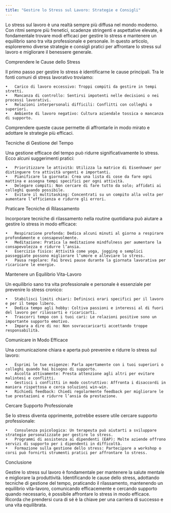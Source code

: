 ```yaml
---
title: "Gestire lo Stress sul Lavoro: Strategie e Consigli"
---
```


Lo stress sul lavoro è una realtà sempre più diffusa nel mondo moderno. Con ritmi sempre più frenetici, scadenze stringenti e aspettative elevate, è fondamentale trovare modi efficaci per gestire lo stress e mantenere un equilibrio sano tra vita professionale e personale. In questo articolo, esploreremo diverse strategie e consigli pratici per affrontare lo stress sul lavoro e migliorare il benessere generale.

Comprendere le Cause dello Stress

Il primo passo per gestire lo stress è identificarne le cause principali. Tra le fonti comuni di stress lavorativo troviamo:

    •	Carico di lavoro eccessivo: Troppi compiti da gestire in tempi stretti.
    •	Mancanza di controllo: Sentirsi impotenti nelle decisioni o nei processi lavorativi.
    •	Relazioni interpersonali difficili: Conflitti con colleghi o superiori.
    •	Ambiente di lavoro negativo: Cultura aziendale tossica o mancanza di supporto.

Comprendere queste cause permette di affrontarle in modo mirato e adottare le strategie più efficaci.

Tecniche di Gestione del Tempo

Una gestione efficace del tempo può ridurre significativamente lo stress. Ecco alcuni suggerimenti pratici:

    •	Prioritizzare le attività: Utilizza la matrice di Eisenhower per distinguere tra attività urgenti e importanti.
    •	Pianificare la giornata: Crea una lista di cose da fare ogni mattina e assegna tempi specifici per ogni attività.
    •	Delegare compiti: Non cercare di fare tutto da solo; affidati ai colleghi quando possibile.
    •	Evitare il multitasking: Concentrati su un compito alla volta per aumentare l’efficienza e ridurre gli errori.

Praticare Tecniche di Rilassamento

Incorporare tecniche di rilassamento nella routine quotidiana può aiutare a gestire lo stress in modo efficace:

    •	Respirazione profonda: Dedica alcuni minuti al giorno a respirare profondamente e consapevolmente.
    •	Meditazione: Pratica la meditazione mindfulness per aumentare la consapevolezza e ridurre l’ansia.
    •	Esercizio fisico: Attività come yoga, jogging o semplici passeggiate possono migliorare l’umore e alleviare lo stress.
    •	Pausa regolare: Fai brevi pause durante la giornata lavorativa per ricaricare le energie.

Mantenere un Equilibrio Vita-Lavoro

Un equilibrio sano tra vita professionale e personale è essenziale per prevenire lo stress cronico:

    •	Stabilisci limiti chiari: Definisci orari specifici per il lavoro e per il tempo libero.
    •	Dedica tempo agli hobby: Coltiva passioni e interessi al di fuori del lavoro per rilassarti e ricaricarti.
    •	Trascorri tempo con i tuoi cari: Le relazioni positive sono un importante supporto emotivo.
    •	Impara a dire di no: Non sovraccaricarti accettando troppe responsabilità.

Comunicare in Modo Efficace

Una comunicazione chiara e aperta può prevenire e ridurre lo stress sul lavoro:

    •	Esprimi le tue esigenze: Parla apertamente con i tuoi superiori o colleghi quando hai bisogno di supporto.
    •	Ascolta attivamente: Presta attenzione agli altri per evitare malintesi e conflitti.
    •	Gestisci i conflitti in modo costruttivo: Affronta i disaccordi in maniera rispettosa e cerca soluzioni win-win.
    •	Richiedi feedback: Chiedi regolarmente feedback per migliorare le tue prestazioni e ridurre l’ansia da prestazione.

Cercare Supporto Professionale

Se lo stress diventa opprimente, potrebbe essere utile cercare supporto professionale:

    •	Consulenza psicologica: Un terapeuta può aiutarti a sviluppare strategie personalizzate per gestire lo stress.
    •	Programmi di assistenza ai dipendenti (EAP): Molte aziende offrono servizi di supporto per i dipendenti in difficoltà.
    •	Formazione sulla gestione dello stress: Partecipare a workshop o corsi può fornirti strumenti pratici per affrontare lo stress.

Conclusione

Gestire lo stress sul lavoro è fondamentale per mantenere la salute mentale e migliorare la produttività. Identificando le cause dello stress, adottando tecniche di gestione del tempo, praticando il rilassamento, mantenendo un equilibrio vita-lavoro, comunicando efficacemente e cercando supporto quando necessario, è possibile affrontare lo stress in modo efficace. Ricorda che prendersi cura di sé è la chiave per una carriera di successo e una vita equilibrata.
